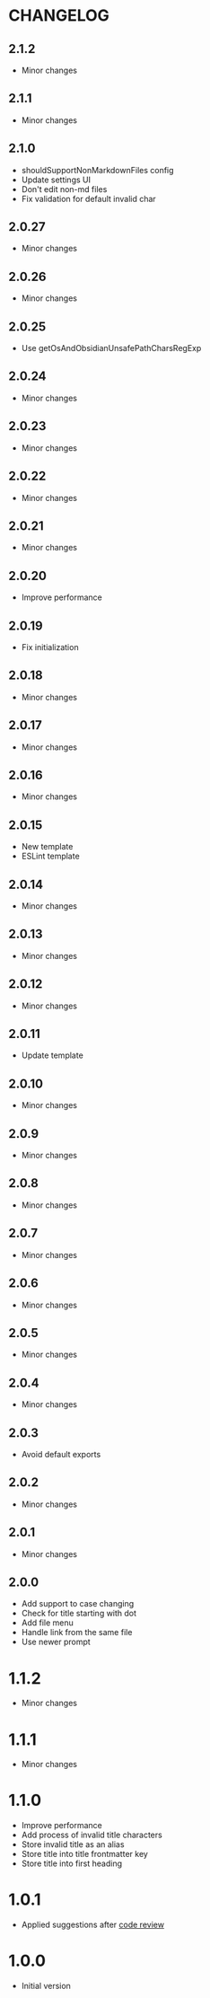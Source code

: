 # CHANGELOG

## 2.1.2

- Minor changes

## 2.1.1

- Minor changes

## 2.1.0

- shouldSupportNonMarkdownFiles config
- Update settings UI
- Don't edit non-md files
- Fix validation for default invalid char

## 2.0.27

- Minor changes

## 2.0.26

- Minor changes

## 2.0.25

- Use getOsAndObsidianUnsafePathCharsRegExp

## 2.0.24

- Minor changes

## 2.0.23

- Minor changes

## 2.0.22

- Minor changes

## 2.0.21

- Minor changes

## 2.0.20

- Improve performance

## 2.0.19

- Fix initialization

## 2.0.18

- Minor changes

## 2.0.17

- Minor changes

## 2.0.16

- Minor changes

## 2.0.15

- New template
- ESLint template

## 2.0.14

- Minor changes

## 2.0.13

- Minor changes

## 2.0.12

- Minor changes

## 2.0.11

- Update template

## 2.0.10

- Minor changes

## 2.0.9

- Minor changes

## 2.0.8

- Minor changes

## 2.0.7

- Minor changes

## 2.0.6

- Minor changes

## 2.0.5

- Minor changes

## 2.0.4

- Minor changes

## 2.0.3

- Avoid default exports

## 2.0.2

- Minor changes

## 2.0.1

- Minor changes

## 2.0.0

- Add support to case changing
- Check for title starting with dot
- Add file menu
- Handle link from the same file
- Use newer prompt

# 1.1.2

- Minor changes

# 1.1.1

- Minor changes

# 1.1.0

- Improve performance
- Add process of invalid title characters
- Store invalid title as an alias
- Store title into title frontmatter key
- Store title into first heading

# 1.0.1

- Applied suggestions after [code review](https://github.com/obsidianmd/obsidian-releases/pull/1782#issuecomment-1482613623)

# 1.0.0

- Initial version

